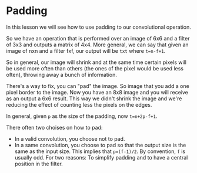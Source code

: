 # Padding

In this lesson we will see how to use padding to our convolutional operation.

So we have an operation that is performed over an image of 6x6 and a filter of 3x3 and outputs a matrix of 4x4. More general, we can say that given an image of nxn and a filter fxf, our output will be `txt` where `t=n-f+1`.

So in general, our image will shrink and at the same time certain pixels will be used more often than others (the ones of the pixel would be used less often), throwing away a bunch of information.

There's a way to fix, you can "pad" the image. So image that you add a one pixel border to the image. Now you have an 8x8 image and you will receive as an output a 6x6 result. This way we didn't shrink the image and we're reducing the effect of counting less the pixels on the edges.

In general, given `p` as the size of the padding, now `t=n+2p-f+1`.

There often two choises on how to pad:

- In a valid convolution, you choose not to pad.
- In a same convolution, you choose to pad so that the output size is the same as the input size. This implies that `p=(f-1)/2`. By convention, `f` is usually odd. For two reasons: To simplify padding and to have a central position in the filter.
